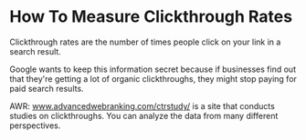 # How To Measure Clickthrough Rates

Clickthrough rates are the number of times people click on your link in a search result.

Google wants to keep this information secret because if businesses find out that they're getting a lot of organic clickthroughs, they might stop paying for paid search results.

AWR: www.advancedwebranking.com/ctrstudy/ is a site that conducts studies on clickthroughs. You can analyze the data from many different perspectives.
